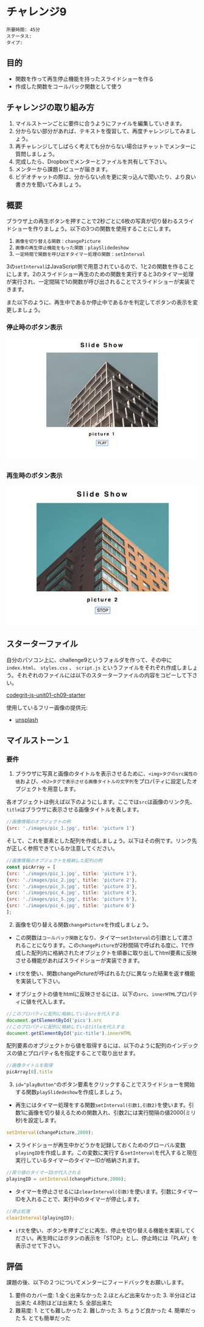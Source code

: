 # チャレンジ9

```
所要時間: 45分
ステータス:
タイプ:
```

## 目的

- 関数を作って再生停止機能を持ったスライドショーを作る
- 作成した関数をコールバック関数として使う

## チャレンジの取り組み方

1. マイルストーンごとに要件に合うようにファイルを編集していきます。
2. 分からない部分があれば、テキストを復習して、再度チャレンジしてみましょう。
3. 再チャレンジしてしばらく考えても分からない場合はチャットでメンターに質問しましょう。
4. 完成したら、Dropboxでメンターとファイルを共有して下さい。
5. メンターから課題レビューが届きます。
6. ビデオチャットの際は、分からない点を更に突っ込んで聞いたり、より良い書き方を聞いてみましょう。

## 概要

ブラウザ上の再生ボタンを押すことで2秒ごとに6枚の写真が切り替わるスライドショーを作りましょう。以下の3つの関数を使用することにします。

1. `画像を切り替える関数：changePicture`
2. `画像の再生停止機能をもった関数：playSlidedeshow`
3. `一定時間で関数を呼び出すタイマー処理の関数：setInterval`

3の`setInterval`はJavaScript側で用意されているので、1と2の関数を作ることにします。2のスライドショー再生のための関数を実行すると3のタイマー処理が実行され、一定間隔で1の関数が呼び出されることでスライドショーが実装できます。

また以下のように、再生中であるか停止中であるかを判定してボタンの表示を変更しましょう。

### 停止時のボタン表示

![alt slideshow-stopping.png](./images/slideshow-stopping.png)

### 再生時のボタン表示

![alt slideshow-stopping.png](./images/slideshow-playing.png)

## スターターファイル

自分のパソコン上に、challenge9というフォルダを作って、その中に`index.html`、 `styles.css` 、 `script.js` というファイルをそれぞれ作成しましょう。それぞれのファイルには以下のスターターファイルの内容をコピーして下さい。

[codegrit-js-unit01-ch09-starter](https://github.com/codegrit-jp-students/codegrit-js-unit01-ch09-starter)

使用しているフリー画像の提供元:

- [unsplash](https://unsplash.com)

## マイルストーン１

### 要件

1. ブラウザに写真と画像のタイトルを表示させるために、`<img>タグのsrc属性の値`および、`<h2>タグで表示させる画像タイトルの文字列`をプロパティに設定したオブジェクトを用意します。

各オブジェクトは例えば以下のようにします。ここでは`src`は画像のリンク先、`title`はブラウザに表示させる画像タイトルを表します。

```js
//画像情報のオブジェクトの例
{src: './images/pic_1.jpg', title: 'picture 1'}
```

そして、これを要素とした配列を作成しましょう。以下はその例です。リンク先が正しく参照できているか注意してください。

```js
//画像情報のオブジェクトを格納した配列の例
const picArray = [
{src: './images/pic_1.jpg', title: 'picture 1'},
{src: './images/pic_2.jpg', title: 'picture 2'},
{src: './images/pic_3.jpg', title: 'picture 3'},
{src: './images/pic_4.jpg', title: 'picture 4'},
{src: './images/pic_5.jpg', title: 'picture 5'},
{src: './images/pic_6.jpg', title: 'picture 6'}
];
```

2. 画像を切り替える関数`changePicture`を作成しましょう。

- この関数は`コールバック関数`となり、タイマー`setInterval`の引数として渡されることになります。この`changePicture`が2秒間隔で呼ばれる度に、1で作成した配列内に格納されたオブジェクトを順番に取り出してhtml要素に反映させる機能があればスライドショーが実装できます。

- `if文`を使い、関数changePictureが呼ばれるたびに異なった結果を返す機能を実装して下さい。

- オブジェクトの値をhtmlに反映させるには、以下の`src`、`innerHTML`プロパティに値を代入します。

```js
//このプロパティに配列に格納しているsrcを代入する
document.getElementById('pics').src
//このプロパティに配列に格納しているtitleを代入する
document.getElementById('pic-title').innerHTML
```
配列要素のオブジェクトから値を取得するには、以下のように配列のインデックスの値とプロパティ名を指定することで取り出せます。
```js
//画像タイトルを取得
picArray[0].title
```

3. `id="playButton"`のボタン要素をクリックすることでスライドショーを開始する関数`playSlidedeshow`を作成しましょう。
  
- 再生にはタイマー処理をする関数`setInterval(引数1,引数2)`を使います。引数1に画像を切り替えるための関数入れ、引数2には実行間隔の値2000(ミリ秒)を設定します。

```js
setInterval(changePicture,2000);
```

- スライドショーが再生中かどうかを記録しておくためのグローバル変数`playingID`を作成します。この変数に実行する`setInterval`を代入すると現在実行しているタイマーのタイマーIDが格納されます。

```js
//戻り値のタイマーIDが代入される
playingID = setInterval(changePicture,2000);
```

- タイマーを停止させるには`clearInterval(引数)`を使います。引数にタイマーIDを入れることで、実行中のタイマーが停止します。

```js
//停止処理
clearInterval(playingID);
```

- `if文`を使い、ボタンを押すごとに再生、停止を切り替える機能を実装してください。再生時にはボタンの表示を「STOP」とし、停止時には「PLAY」を表示させて下さい。

## 評価

課題の後、以下の２つについてメンターにフィードバックをお願いします。

1. 要件のカバー度: 1.全く出来なかった 2.ほとんど出来なかった 3. 半分ほどは出来た 4.8割ほどは出来た 5. 全部出来た
2. 難易度: 1. とても難しかった 2. 難しかった 3. ちょうど良かった 4. 簡単だった 5. とても簡単だった
